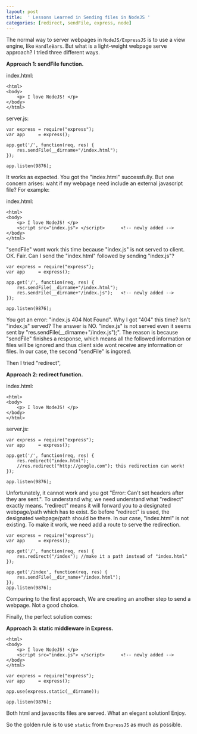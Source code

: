 ```yaml
---
layout: post
title:  ' Lessons Learned in Sending files in NodeJS '
categories: [redirect, sendFile, express, node]
---
```


The normal way to server webpages in `NodeJS/ExpressJS` is to use a view engine, like `HandleBars`. But what is a light-weight webpage serve approach? I tried three different ways.

**Approach 1: sendFile function.**

index.html:

```
<html>
<body>
    <p> I love NodeJS! </p>
</body>
</html>
```

server.js:

```
var express = require("express");
var app     = express();

app.get('/', function(req, res) {
    res.sendFile(__dirname+"/index.html");
});

app.listen(9876);
```

It works as expected. You got the "index.html" successfully.
But one concern arises: waht if my webpage need include an external javascript file? For example:

index.html:

```
<html>
<body>
    <p> I love NodeJS! </p>
    <script src="index.js"> </script>      <!-- newly added -->
</body>
</html>
```

"sendFile" wont work this time because "index.js" is not served to client. OK. Fair. Can I send the "index.html" followed by sending "index.js"?

```
var express = require("express");
var app     = express();

app.get('/', function(req, res) {
    res.sendFile(__dirname+"/index.html");
    res.sendFile(__dirname+"/index.js");   <!-- newly added -->
});

app.listen(9876);
```

You got an error: "index.js 404 Not Found". Why I got "404" this time?  Isn't "index.js" served? The answer is NO. "index.js" is not served even it seems sent by "res.sendFile(__dirname+"/index.js");". The reason is because "sendFile" finishes a response, which means all the followed information or files will be ignored and thus client side wont receive any information or files. In our case, the second "sendFile" is ingored.

Then I tried "redirect",

**Approach 2: redirect function.**

index.html:

```
<html>
<body>
    <p> I love NodeJS! </p>
</body>
</html>
```

server.js:

```
var express = require("express");
var app     = express();

app.get('/', function(req, res) {
    res.redirect("index.html");
    //res.redirect("http://google.com"); this redirection can work!
});

app.listen(9876);
```

Unfortunately, it cannot work and you got "Error: Can't set headers after they are sent.". To understand why, we need understand what "redirect" exactly means. "redirect" means it will forward you to a designated webpage/path which has to exist. So before "redirect" is used, the designated webpage/path should be there. In our case, "index.html" is not existing. To make it work, we need add a route to serve the redirection.

```
var express = require("express");
var app     = express();

app.get('/', function(req, res) {
    res.redirect("/index"); //make it a path instead of "index.html"
});

app.get('/index', function(req, res) {
    res.sendFile(__dir_name+"/index.html");
});
app.listen(9876);
```

Comparing to the first approach, We are creating an another step to send a webpage. Not a good choice. 

Finally, the perfect solution comes:

**Approach 3: static middleware in Express.**

```
<html>
<body>
    <p> I love NodeJS! </p>
    <script src="index.js"> </script>      <!-- newly added -->
</body>
</html>
```

```
var express = require("express");
var app     = express();

app.use(express.static(__dirname));

app.listen(9876);
```

Both html and javascrits files are served. What an elegant solution! Enjoy.

So the golden rule is to use `static` from `ExpressJS` as much as possible.

